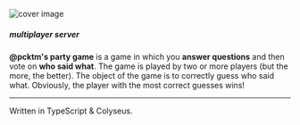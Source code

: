 ![cover image](https://partygame.kopanko.com/images/og.png)

##### multiplayer server

**@pcktm's party game** is a game in which you **answer questions** and then vote on **who said what**. The game is played by two or more players (but the more, the better). The object of the game is to correctly guess who said what. Obviously, the player with the most correct guesses wins!

---

Written in TypeScript & Colyseus.